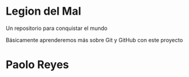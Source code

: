 # Legion del Mal
Un repositorio para conquistar el mundo

Básicamente aprenderemos más sobre Git y GitHub con este proyecto


# Paolo Reyes